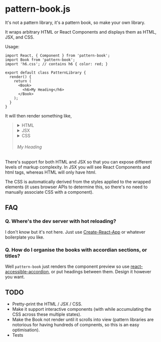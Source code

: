 # pattern-book.js

It's not a pattern library, it's a pattern book, so make your own library.

It wraps arbitrary HTML or React Components and displays them as HTML, JSX, and CSS.

Usage:

```
import React, { Component } from 'pattern-book';
import Book from 'pattern-book';
import 'h6.css'; // contains h6 { color: red; }

export default class PatternLibrary {
  render() {
    return (
      <Book>
        <h6>My Heading</h6>
      </Book>
    );
  }
}
```

It will then render something like,

<blockquote>
    <details><summary>HTML</summary>&lt;h6&gt;My Heading&lt;/h6&gt;</details>
    <details><summary>JSX</summary>&lt;h6&gt;My Heading&lt;/h6&gt;</details>
    <details><summary>CSS</summary>h6 { color: red; }</details>
    <h6>My Heading</h6>
</blockquote>


There's support for both HTML and JSX so that you can expose different levels of markup complexity. In JSX you will see React Components and html tags, whereas HTML will only have html.

The CSS is automatically derived from the styles applied to the wrapped elements (it uses browser APIs to determine this, so there's no need to manually associate CSS with a component).

## FAQ

### Q. Where's the dev server with hot reloading?

I don't know but it's not here. Just use [Create-React-App](https://github.com/facebookincubator/create-react-app) or whatever boilerplate you like.

### Q. How do I organise the books with accordian sections, or titles?

Well `pattern-book` just renders the component preview so use [react-accessible-accordion](https://github.com/springload/react-accessible-accordion/), or put headings between them. Design it however you want.

## TODO

* Pretty-print the HTML / JSX / CSS.
* Make it support interactive components (with while accumulating the CSS across these multiple states).
* Make the Book not render until it scrolls into view (pattern libraries are notorious for having hundreds of compnents, so this is an easy optimisation).
* Tests

